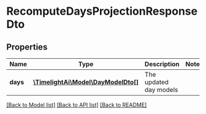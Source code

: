 # RecomputeDaysProjectionResponseDto

## Properties
Name | Type | Description | Notes
------------ | ------------- | ------------- | -------------
**days** | [**\TimelightAi\Model\DayModelDto[]**](DayModelDto.md) | The updated day models | 

[[Back to Model list]](../README.md#documentation-for-models) [[Back to API list]](../README.md#documentation-for-api-endpoints) [[Back to README]](../README.md)


